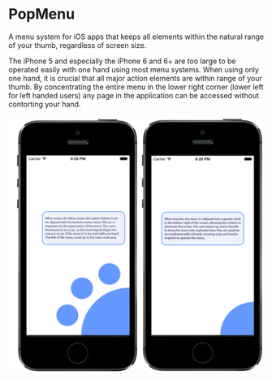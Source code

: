 PopMenu
=======

A menu system for iOS apps that keeps all elements within the natural range of your thumb, regardless of screen size.

The iPhone 5 and especially the iPhone 6 and 6+ are too large to be operated easily with one hand using most menu systems. When using only one hand, it is crucial that all major action elements are within range of your thumb. By concentrating the entire menu in the lower right corner (lower left for left handed users) any page in the application can be accessed without contorting your hand.

![Alt text](/Screenshots/ReadmeDemoScreenshot.png?raw=true "Pop Menu Demo")

